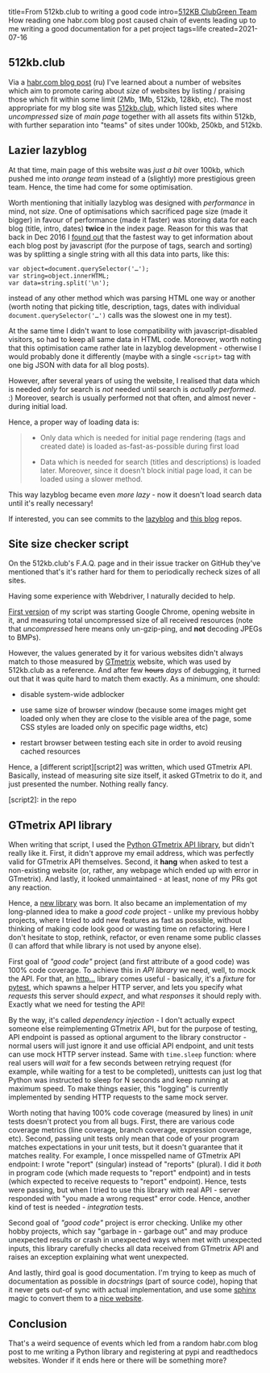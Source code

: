 title=From 512kb.club to writing a good code
intro=<a class='kb-club' target='_blank' href='https://512kb.club/#:~:text=alexey.shpakovsky.ru' title='a proud member of the 512KB Club Green Team'><span class='kb-club-no-bg'>512KB Club</span><span class='kb-club-bg'>Green Team</span></a> How reading one habr.com blog post caused chain of events leading up to me writing a good documentation for a pet project
tags=life
created=2021-07-16

512kb.club
----------

Via a [habr.com blog post][habr] (ru) I've learned about a number of websites which aim to promote caring about _size_ of websites by listing / praising those which fit within some limit (2Mb, 1Mb, 512kb, 128kb, etc).
The most appropriate for my blog site was [512kb.club][], which listed sites where _uncompressed_ size of _main page_ together with all assets fits within 512kb, with further separation into "teams" of sites under 100kb, 250kb, and 512kb.

[habr]: https://habr.com/ru/company/ruvds/blog/566186/
[512kb.club]: https://512kb.club/


Lazier lazyblog
---------------

At that time, main page of this website was _just a bit_ over 100kb, which pushed me into _orange team_ instead of a (slightly) more prestigious green team.
Hence, the time had come for some optimisation.

Worth mentioning that initially lazyblog was designed with _performance_ in mind, not _size_.
One of optimisations which sacrificed page size (made it bigger) in favour of performance (made it faster) was storing data for each blog (title, intro, dates) **twice** in the index page.
Reason for this was that back in Dec 2016 I [found out][speed-comparison] that the fastest way to get information about each blog post by javascript (for the purpose of tags, search and sorting) was by splitting a single string with all this data into parts, like this:

	var object=document.querySelector('…');
	var string=object.innerHTML;
	var data=string.split('\n');

instead of any other method which was parsing HTML one way or another (worth noting that picking title, description, tags, dates with individual `document.querySelector('…')` calls was the slowest one in my test).

At the same time I didn't want to lose compatibility with javascript-disabled visitors, so had to keep all same data in HTML code.
Moreover, worth noting that this optimisation came rather late in lazyblog development - otherwise I would probably done it differently (maybe with a single `<script>` tag with one big JSON with data for all blog posts).

However, after several years of using the website, I realised that data which is needed _only_ for search is _not_ needed until search is _actually performed_. :)
Moreover, search is usually performed not that often, and almost never - during initial load.

Hence, a proper way of loading data is:

> * Only data which is needed for initial page rendering (tags and created date) is loaded as-fast-as-possible during first load
>
> * Data which is needed for search (titles and descriptions) is loaded later.
>   Moreover, since it doesn't block initial page load, it can be loaded using a slower method.

This way lazyblog became even _more lazy_ - now it doesn't load search data until it's really necessary!

If interested, you can see commits to the [lazyblog][c1] and [this blog][c2] repos.

[speed-comparison]: https://github.com/Lex-2008/lazyblog/blob/ff8b6fc841677033f230ffe00b0cfae5ac527e69/script.js.bak
[c1]: https://github.com/Lex-2008/lazyblog/commit/3ede4928a00790d361aff1915da2143016d2a9f9
[c2]: https://github.com/Lex-2008/Lex-2008.github.io/commit/4af108aeef0fc54d4c08f569524dd3c9b9bb7e41


Site size checker script
------------------------

On the 512kb.club's F.A.Q. page and in their issue tracker on GitHub they've mentioned that's it's rather hard for them to periodically recheck sizes of all sites.

Having some experience with Webdriver, I naturally decided to help.

[First version][script1] of my script was starting Google Chrome, opening website in it, and measuring total uncompressed size of all received resources (note that _uncompressed_ here means only un-gzip-ping, and **not** decoding JPEGs to BMPs).

However, the values generated by it for various websites didn't always match to those measured by [GTmetrix][] website, which was used by 512kb.club as a reference.
And after few ~~hours~~ _days_ of debugging, it turned out that it was quite hard to match them exactly.
As a minimum, one should:

* disable system-wide adblocker

* use same size of browser window (because some images might get loaded only when they are close to the visible area of the page, some CSS styles are loaded only on specific page widths, etc)

* restart browser between testing each site in order to avoid reusing cached resources

Hence, a [different script][script2] was written, which used GTmetrix API.
Basically, instead of measuring site size itself, it asked GTmetrix to do it, and just presented the number.
Nothing really fancy.

[script1]: https://github.com/kevquirk/512kb.club/issues/386#issuecomment-886794495
[GTmetrix]: https://gtmetrix.com/
[script2]: in the repo

GTmetrix API library
--------------------

When writing that script, I used the [Python GTmetrix API library][lib1], but didn't really like it.
First, it didn't approve my email address, which was perfectly valid for GTmetrix API themselves.
Second, it **hang** when asked to test a non-existing website
(or, rather, any webpage which ended up with error in GTmetrix).
And lastly, it looked unmaintained - at least, none of my PRs got any reaction.

Hence, a [new library][lib2] was born.
It also became an implementation of my long-planned idea to make a _good code_ project -
unlike my previous hobby projects, where I tried to add new features as fast as possible,
without thinking of making code look good or wasting time on refactoring.
Here I don't hesitate to stop, rethink, refactor, or even rename some public classes
(I can afford that while library is not used by anyone else).

First goal of _"good code"_ project (and first attribute of a good code) was 100% code coverage.
To achieve this in _API library_ we need, well, to mock the API.
For that, an [http...][] library comes useful -
basically, it's a _fixture_ for [pytest][],
which spawns a helper HTTP server, and lets you specify what _requests_ this server should _expect_,
and what _responses_ it should reply with.
Exactly what we need for testing the API!

By the way, it's called _dependency injection_ -
I don't actually expect someone else reimplementing GTmetrix API,
but for the purpose of testing, API endpoint is passed as optional argument to the library constructor -
normal users will just ignore it and use official API endpoint,
and unit tests can use mock HTTP server instead.
Same with `time.sleep` function:
where real users will _wait_ for a few seconds between retrying request
(for example, while waiting for a test to be completed),
unittests can just log that Python was instructed to sleep for N seconds and keep running at maximum speed.
To make things easier, this "logging" is currently implemented by sending HTTP requests to the same mock server.

Worth noting that having 100% code coverage (measured by lines) in _unit_ tests doesn't protect you from all bugs.
First, there are various code coverage metrics (line coverage, branch coverage, expression coverage, etc).
Second, passing unit tests only mean that code of your program matches expectations in your unit tests, but it doesn't guarantee that it matches reality.
For example, I once misspelled name of GTmetrix API endpoint: I wrote "report" (singular) instead of "reports" (plural).
I did it _both_ in program code (which made requests to "report" endpoint) and in tests (which expected to receive requests to "report" endpoint).
Hence, tests were passing, but when I tried to use this library with real API - server responded with "you made a wrong request" error code.
Hence, another kind of test is needed - _integration_ tests.

Second goal of _"good code"_ project is error checking.
Unlike my other hobby projects,
which say "garbage in - garbage out"
and may produce unexpected results or crash in unexpected ways when met with unexpected inputs,
this library carefully checks all data received from GTmetrix API and raises an exception explaining what went unexpected.

And lastly, third goal is good documentation.
I'm trying to keep as much of documentation as possible in _docstrings_
(part of source code), hoping that it never gets out-of sync with actual implementation,
and use some [sphinx][] magic to convert them to a [nice website][lib-docs].

[lib1]: ...
[lib2]: ...
[http...]: ...
[pytest]: ...
[sphinx]: ...
[lib-docs]: ...

Conclusion
----------

That's a weird sequence of events which led from a random habr.com blog post to me writing a Python library and registering at pypi and readthedocs websites.
Wonder if it ends here or there will be something more?
